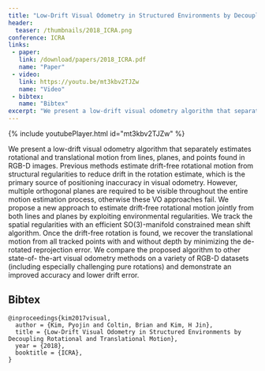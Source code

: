 ```yaml
---
title: "Low-Drift Visual Odometry in Structured Environments by Decoupling Rotational and Translational Motion"
header:
  teaser: /thumbnails/2018_ICRA.png
conference: ICRA
links: 
 - paper: 
   link: /download/papers/2018_ICRA.pdf
   name: "Paper"
 - video: 
   link: https://youtu.be/mt3kbv2TJZw
   name: "Video"
 - bibtex: 
   name: "Bibtex"
excerpt: "We present a low-drift visual odometry algorithm that separately estimates rotational and translational motion from lines, planes, and points found in RGB-D images. Previous methods estimate drift-free rotational motion from structural regularities to reduce drift in the rotation estimate, which is the primary source of positioning inaccuracy in visual odometry. However, multiple orthogonal planes are required to be visible throughout the entire motion estimation process, otherwise these VO approaches fail. We propose a new approach to estimate drift-free rotational motion jointly from both lines and planes by exploiting environmental regularities. We track the spatial regularities with an efficient SO(3)-manifold constrained mean shift algorithm. Once the drift-free rotation is found, we recover the translational motion from all tracked points with and without depth by minimizing the de-rotated reprojection error. We compare the proposed algorithm to other state-of-the-art visual odometry methods on a variety of RGB-D datasets (including especially challenging pure rotations) and demonstrate an improved accuracy and lower drift error."
---
```


{% include youtubePlayer.html id="mt3kbv2TJZw" %}

We present a low-drift visual odometry algorithm
that separately estimates rotational and translational motion
from lines, planes, and points found in RGB-D images. Previous
methods estimate drift-free rotational motion from structural
regularities to reduce drift in the rotation estimate, which is the
primary source of positioning inaccuracy in visual odometry.
However, multiple orthogonal planes are required to be visible
throughout the entire motion estimation process, otherwise
these VO approaches fail. We propose a new approach to
estimate drift-free rotational motion jointly from both lines and
planes by exploiting environmental regularities. We track the
spatial regularities with an efficient SO(3)-manifold constrained
mean shift algorithm. Once the drift-free rotation is found, we
recover the translational motion from all tracked points with
and without depth by minimizing the de-rotated reprojection
error. We compare the proposed algorithm to other state-of-
the-art visual odometry methods on a variety of RGB-D
datasets (including especially challenging pure rotations) and
demonstrate an improved accuracy and lower drift error.

## Bibtex <a id="bibtex"></a>
```
@inproceedings{kim2017visual,
  author = {Kim, Pyojin and Coltin, Brian and Kim, H Jin},
  title = {Low-Drift Visual Odometry in Structured Environments by Decoupling Rotational and Translational Motion},
  year = {2018},
  booktitle = {ICRA},
}
```
